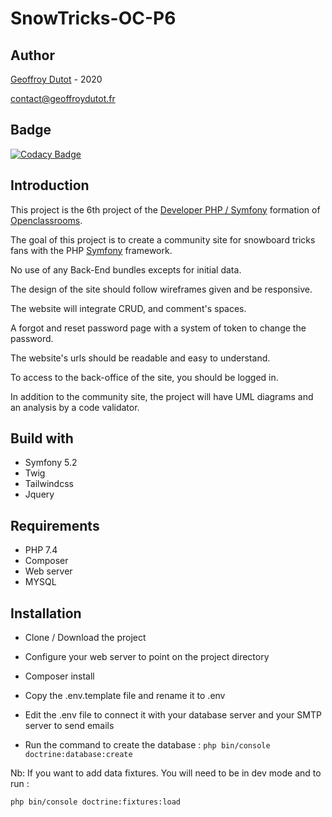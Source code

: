 # SnowTricks-OC-P6 
## Author
[Geoffroy Dutot](https://geoffroydutot.fr)  - 2020 

[contact@geoffroydutot.fr](mailto:contact@geoffroydutot.fr)
## Badge  
[![Codacy Badge](https://app.codacy.com/project/badge/Grade/fb00fad73472411f801cc2521cbbff22)](https://www.codacy.com/gh/GeoffroyDutot/SnowTricks-OC-P6/dashboard?utm_source=github.com&amp;utm_medium=referral&amp;utm_content=GeoffroyDutot/SnowTricks-OC-P6&amp;utm_campaign=Badge_Grade)
## Introduction

This project is the 6th project of the [Developer PHP / Symfony](https://openclassrooms.com/fr/paths/59-developpeur-dapplication-php-symfony) formation of [Openclassrooms](https://openclassrooms.com/).  

The goal of this project is to create a community site for snowboard tricks fans with the PHP [Symfony](https://symfony.com/doc/current/index.html) framework.  

No use of any Back-End bundles excepts for initial data. 

The design of the site should follow wireframes given and be responsive. 

The website will integrate CRUD, and comment's spaces.

A forgot and reset password page with a system of token to change the password.

The website's urls should be readable and easy to understand.

To access to the back-office of the site, you should be logged in.

In addition to the community site, the project will have UML diagrams and an analysis by a code validator.

## Build with 

-   Symfony 5.2
-   Twig
-   Tailwindcss
-   Jquery

## Requirements 

-   PHP 7.4
-   Composer
-   Web server
-   MYSQL

## Installation

-   Clone / Download the project

-   Configure your web server to point on the project directory
-   Composer install
-   Copy the .env.template file and rename it to .env 
-   Edit the .env file to connect it with your database server and your SMTP server to send emails
-   Run the command to create the database :  `php bin/console doctrine:database:create`

  Nb: If you want to add data fixtures. You will need to be in dev mode and to run : 

  `php bin/console doctrine:fixtures:load`
